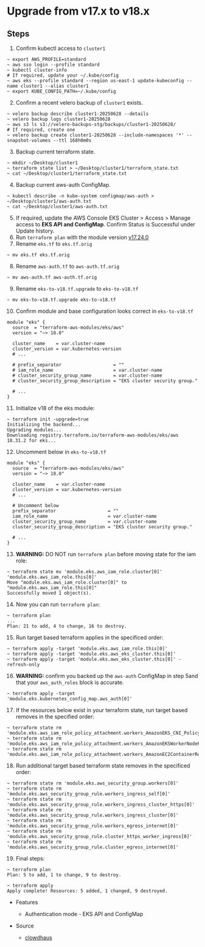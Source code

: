 # Upgrade from v17.x to v18.x

## Steps

1. Confirm kubectl access to `cluster1`

```shell
~ export AWS_PROFILE=standard
~ aws sso login --profile standard
~ kubectl cluster-info
# If required, update your ~/.kube/config
~ aws eks --profile standard --region us-east-1 update-kubeconfig --name cluster1 --alias cluster1
~ export KUBE_CONFIG_PATH=~/.kube/config
```

2. Confirm a recent velero backup of `cluster1` exists.

```shell
~ velero backup describe cluster1-20250628 --details
~ velero backup logs cluster1-20250628
~ aws s3 ls s3://velero-backups-stg/backups/cluster1-20250628/
# If required, create one
~ velero backup create cluster1-20250628 --include-namespaces '*' --snapshot-volumes --ttl 168h0m0s
```

3. Backup current terraform state.

```shell
~ mkdir ~/Desktop/cluster1
~ terraform state list > ~/Desktop/cluster1/terraform_state.txt
~ cat ~/Desktop/cluster1/terraform_state.txt
```

4. Backup current aws-auth ConfigMap.

```shell
~ kubectl describe -n kube-system configmap/aws-auth > ~/Desktop/cluster1/aws-auth.txt
~ cat ~/Desktop/cluster1/aws-auth.txt
```

5. If required, update the AWS Console EKS Cluster > Access > Manage access  to **EKS API and ConfigMap**. Confirm Status is Successful under Update history.
6. Run `terraform plan` with the module version [v17.24.0](https://github.com/terraform-aws-modules/terraform-aws-eks/releases/tag/v17.24.0)
7. Rename `eks.tf` to `eks.tf.orig`

```shell
~ mv eks.tf eks.tf.orig
```

8. Rename `aws-auth.tf` to `aws-auth.tf.orig`

```shell
~ mv aws-auth.tf aws-auth.tf.orig
```

9. Rename `eks-to-v18.tf.upgrade` to `eks-to-v18.tf`

```shell
~ mv eks-to-v18.tf.upgrade eks-to-v18.tf
```

10. Confirm module and base configuration looks correct in `eks-to-v18.tf`

```hcl
module "eks" {
  source  = "terraform-aws-modules/eks/aws"
  version = "~> 18.0"

  cluster_name    = var.cluster-name
  cluster_version = var.kubernetes-version
  # ...

  # prefix_separator                   = ""
  # iam_role_name                      = var.cluster-name
  # cluster_security_group_name        = var.cluster-name
  # cluster_security_group_description = "EKS cluster security group."

  # ...  
}
```

11. Initialize v18 of the eks module:

```shell
~ terraform init -upgrade=true
Initializing the backend...
Upgrading modules...
Downloading registry.terraform.io/terraform-aws-modules/eks/aws 18.31.2 for eks...
```

12. Uncomment below in `eks-to-v18.tf`

```hcl
module "eks" {
  source  = "terraform-aws-modules/eks/aws"
  version = "~> 18.0"

  cluster_name    = var.cluster-name
  cluster_version = var.kubernetes-version
  # ...

  # Uncomment below
  prefix_separator                   = ""
  iam_role_name                      = var.cluster-name
  cluster_security_group_name        = var.cluster-name
  cluster_security_group_description = "EKS cluster security group."

  # ...  
}
```

13. **WARNING:** DO NOT run `terraform plan` before moving state for the iam role:

```shell
~ terraform state mv 'module.eks.aws_iam_role.cluster[0]' 'module.eks.aws_iam_role.this[0]'
Move "module.eks.aws_iam_role.cluster[0]" to "module.eks.aws_iam_role.this[0]"
Successfully moved 1 object(s).
```

14. Now you can run `terraform plan`:

```shell
~ terraform plan
...
Plan: 21 to add, 4 to change, 16 to destroy.
```

15. Run target based terraform applies in the specificed order:

```shell
~ terraform apply -target 'module.eks.aws_iam_role.this[0]'
~ terraform apply -target 'module.eks.aws_eks_cluster.this[0]'
~ terraform apply -target 'module.eks.aws_eks_cluster.this[0]' -refresh-only
```

16. **WARNING:** confirm you backed up the `aws-auth` ConfigMap in step 5and that your `aws_auth_roles` block is accurate.

```shell
~ terraform apply -target 'module.eks.kubernetes_config_map.aws_auth[0]'
```

17. If the resources below exist in your terraform state, run target based removes in the specified order:

```shell
~ terraform state rm 'module.eks.aws_iam_role_policy_attachment.workers_AmazonEKS_CNI_Policy[0]'
~ terraform state rm 'module.eks.aws_iam_role_policy_attachment.workers_AmazonEKSWorkerNodePolicy[0]'
~ terraform state rm 'module.eks.aws_iam_role_policy_attachment.workers_AmazonEC2ContainerRegistryReadOnly[0]'
```

18. Run additional target based terraform state removes in the specificed order:

```shell
~ terraform state rm 'module.eks.aws_security_group.workers[0]'
~ terraform state rm 'module.eks.aws_security_group_rule.workers_ingress_self[0]'
~ terraform state rm 'module.eks.aws_security_group_rule.workers_ingress_cluster_https[0]'
~ terraform state rm 'module.eks.aws_security_group_rule.workers_ingress_cluster[0]'
~ terraform state rm 'module.eks.aws_security_group_rule.workers_egress_internet[0]'
~ terraform state rm 'module.eks.aws_security_group_rule.cluster_https_worker_ingress[0]'
~ terraform state rm 'module.eks.aws_security_group_rule.cluster_egress_internet[0]'
```

19. Final steps:

```shell
~ terraform plan
Plan: 5 to add, 1 to change, 9 to destroy.

~ terraform apply
Apply complete! Resources: 5 added, 1 changed, 9 destroyed.
```

- Features
  - Authentication mode - EKS API and ConfigMap

- Source
  - [clowdhaus](https://github.com/clowdhaus/eks-v17-v18-migrate)
